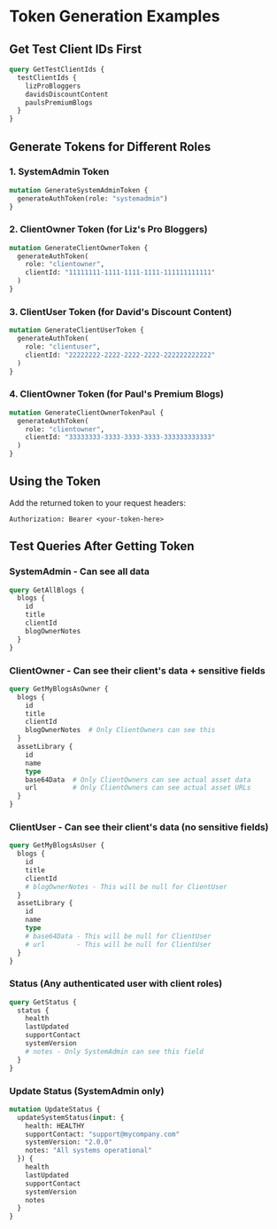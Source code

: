 # Token Generation Examples

## Get Test Client IDs First

```graphql
query GetTestClientIds {
  testClientIds {
    lizProBloggers
    davidsDiscountContent
    paulsPremiumBlogs
  }
}
```

## Generate Tokens for Different Roles

### 1. SystemAdmin Token
```graphql
mutation GenerateSystemAdminToken {
  generateAuthToken(role: "systemadmin") 
}
```

### 2. ClientOwner Token (for Liz's Pro Bloggers)
```graphql
mutation GenerateClientOwnerToken {
  generateAuthToken(
    role: "clientowner", 
    clientId: "11111111-1111-1111-1111-111111111111"
  )
}
```

### 3. ClientUser Token (for David's Discount Content)
```graphql
mutation GenerateClientUserToken {
  generateAuthToken(
    role: "clientuser", 
    clientId: "22222222-2222-2222-2222-222222222222"
  )
}
```

### 4. ClientOwner Token (for Paul's Premium Blogs)
```graphql
mutation GenerateClientOwnerTokenPaul {
  generateAuthToken(
    role: "clientowner", 
    clientId: "33333333-3333-3333-3333-333333333333"
  )
}
```

## Using the Token

Add the returned token to your request headers:
```
Authorization: Bearer <your-token-here>
```

## Test Queries After Getting Token

### SystemAdmin - Can see all data
```graphql
query GetAllBlogs {
  blogs {
    id
    title
    clientId
    blogOwnerNotes
  }
}
```

### ClientOwner - Can see their client's data + sensitive fields
```graphql
query GetMyBlogsAsOwner {
  blogs {
    id
    title
    clientId
    blogOwnerNotes  # Only ClientOwners can see this
  }
  assetLibrary {
    id
    name
    type
    base64Data  # Only ClientOwners can see actual asset data
    url         # Only ClientOwners can see actual asset URLs
  }
}
```

### ClientUser - Can see their client's data (no sensitive fields)
```graphql
query GetMyBlogsAsUser {
  blogs {
    id
    title
    clientId
    # blogOwnerNotes - This will be null for ClientUser
  }
  assetLibrary {
    id
    name
    type
    # base64Data - This will be null for ClientUser
    # url        - This will be null for ClientUser
  }
}
```

### Status (Any authenticated user with client roles)
```graphql
query GetStatus {
  status {
    health
    lastUpdated
    supportContact
    systemVersion
    # notes - Only SystemAdmin can see this field
  }
}
```

### Update Status (SystemAdmin only)
```graphql
mutation UpdateStatus {
  updateSystemStatus(input: {
    health: HEALTHY
    supportContact: "support@mycompany.com"
    systemVersion: "2.0.0"
    notes: "All systems operational"
  }) {
    health
    lastUpdated
    supportContact
    systemVersion
    notes
  }
}
```